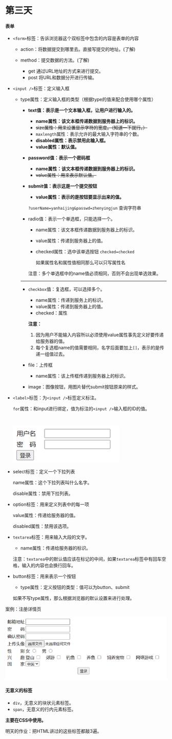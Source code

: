 # 第三天

#### 表单

* `<form>`标签：告诉浏览器这个双标签中包含的内容是表单的内容

    * action：将数据提交到哪里去。直接写提交的地址。(了解)

    * method：提交数据的方法。(了解)

        * get 通过URL地址的方式来进行提交。
        * post 将URL和数据分开进行传输。

        

* `<input />`标签：定义输入框

    * type属性：定义输入框的类型（根据type的值来配合使用哪个属性）

        * **text值：表示是一个文本输入框，让用户进行输入的。**   

            * **name属性：该文本框传递数据到服务器上的标识。**
            * ~~size属性：用来设置显示字符的宽度。（知道一下就行。）~~
            * `maxlength`属性：表示允许的最大输入字符串的个数。
            * **disabled属性：表示禁用此输入框。**
            * **value属性：默认值。**

        * **password值：表示一个密码框**

            * **name属性：该文本框传递数据到服务器上的标识。**
            * ~~value属性：用来表示默认值。~~

        * **submit值：表示这是一个提交按钮**

            * **value属性：表示的是按钮要显示出来的值。**

             `?userName=yanhaijing&passwd=zhenyingjun`  查询字符串

        * radio值：表示一个单选框，只能选择一个。

            * name属性：该文本框传递数据到服务器上的标识。

            * value属性：传递到服务器上的值。

            * checked属性：选中该单选按钮   `checked=checked`

                如果属性名和属性值相同那么可以只写属性名

            注意：多个单选框中的name值必须相同，否则不会出现单选效果。

        ---------------------

        * `checkbox`值：复选框，可以选择多个。

          * name属性：传递到服务上的标识。
          * value属性：传递到服务器上的值。
          * checked：属性

          __注意：__

          1. 因为用户不能输入内容所以必须使用value属性事先定义好要传递给服务器的值。
          2. 每个复选框name的值需要相同，名字后面要加上`[]`，表示的是传递一组值过去。

        * file：上传框

          * name属性：该上传框传递到服务器上的标识。

        * image：图像按钮，用图片替代submit按钮原来的样式。

    

    

* `<label>`标签：为`<input />`标签定义标注。

  `for`属性：和input进行绑定，值为标注的`<input />`输入框的ID的值。

  ​    
  
    ![](_v_images/20200720170201827_1607.png)
  
* select标签：定义一个下拉列表

    name属性：这个下拉列表叫什么名字。

    disable属性：禁用下拉列表。

* option标签：用来定义列表中的每一项

    value属性：传递给服务器的值。

    disabled属性：禁用该选项。

* `textarea`标签：用来输入大段的文字。

    * name属性：传递给服务器的标识。

    注意：`textarea`中的默认值应该在标记的中间，如果`textarea`标签中有回车空格，输入的内容也会换行回车。

* button标签：用来表示一个按钮

    * type属性：定义按钮的类型：值可以为button、submit

    如果不写type属性，那么根据浏览器的默认设置来进行处理。




案例：注册详情页

![](_v_images/20200721123812408_21487.png)

#### 无意义的标签

* `div`，无意义的块状元素标签。
* `span`，无意义的行内元素标签。

__主要在CSS中使用。__



明天的作业：把HTML讲过的这些标签都敲3遍。
